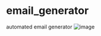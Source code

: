 # email_generator
automated email generator
![image](https://github.com/user-attachments/assets/cfb5eb3f-7168-4a5b-9309-fb68f91ca243)
